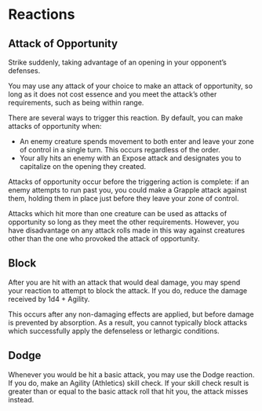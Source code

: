 # Reactions

## Attack of Opportunity

Strike suddenly, taking advantage of an opening in your opponent’s defenses.

You may use any attack of your choice to make an attack of opportunity, so long as it does not cost essence and you meet the attack’s other requirements, such as being within range.

There are several ways to trigger this reaction. By default, you can make attacks of opportunity when:

- An enemy creature spends movement to both enter and leave your zone of control in a single turn. This occurs regardless of the order.
- Your ally hits an enemy with an Expose attack and designates you to capitalize on the opening they created.

Attacks of opportunity occur before the triggering action is complete: if an enemy attempts to run past you, you could make a Grapple attack against them, holding them in place just before they leave your zone of control.

Attacks which hit more than one creature can be used as attacks of opportunity so long as they meet the other requirements. However, you have disadvantage on any attack rolls made in this way against creatures other than the one who provoked the attack of opportunity.

## Block

After you are hit with an attack that would deal damage, you may spend your reaction to attempt to block the attack. If you do, reduce the damage received by 1d4 + Agility.

This occurs after any non-damaging effects are applied, but before damage is prevented by absorption. As a result, you cannot typically block attacks which successfully apply the defenseless or lethargic conditions.

## Dodge

Whenever you would be hit a basic attack, you may use the Dodge reaction. If you do, make an Agility (Athletics) skill check. If your skill check result is greater than or equal to the basic attack roll that hit you, the attack misses instead.
